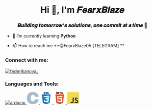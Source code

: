   <h1 align="center">Hi 👋, I'm 𝑭𝒆𝒂𝒓𝒙𝑩𝒍𝒂𝒛𝒆</h1>
<h3 align="center">𝑩𝒖𝒊𝒍𝒅𝒊𝒏𝒈 𝒕𝒐𝒎𝒐𝒓𝒓𝒐𝒘'𝒔 𝒔𝒐𝒍𝒖𝒕𝒊𝒐𝒏𝒔, 𝒐𝒏𝒆 𝒄𝒐𝒎𝒎𝒊𝒕 𝒂𝒕 𝒂 𝒕𝒊𝒎𝒆 🔧</h3>

- 🌱 I’m currently learning **Python**

- 📫 How to reach me **@FearxBlaze05 [TELEGRAM] **

<h3 align="left">Connect with me:</h3>
<p align="left">
<a href="https://instagram.com/federikanova_" target="blank"><img align="center" src="https://raw.githubusercontent.com/rahuldkjain/github-profile-readme-generator/master/src/images/icons/Social/instagram.svg" alt="federikanova_" height="30" width="40" /></a>
</p>

<h3 align="left">Languages and Tools:</h3>
<p align="left"> <a href="https://www.arduino.cc/" target="_blank" rel="noreferrer"> <img src="https://cdn.worldvectorlogo.com/logos/arduino-1.svg" alt="arduino" width="40" height="40"/> </a> <a href="https://www.cprogramming.com/" target="_blank" rel="noreferrer"> <img src="https://raw.githubusercontent.com/devicons/devicon/master/icons/c/c-original.svg" alt="c" width="40" height="40"/> </a> <a href="https://www.w3schools.com/css/" target="_blank" rel="noreferrer"> <img src="https://raw.githubusercontent.com/devicons/devicon/master/icons/css3/css3-original-wordmark.svg" alt="css3" width="40" height="40"/> </a> <a href="https://www.w3.org/html/" target="_blank" rel="noreferrer"> <img src="https://raw.githubusercontent.com/devicons/devicon/master/icons/html5/html5-original-wordmark.svg" alt="html5" width="40" height="40"/> </a> <a href="https://developer.mozilla.org/en-US/docs/Web/JavaScript" target="_blank" rel="noreferrer"> <img src="https://raw.githubusercontent.com/devicons/devicon/master/icons/javascript/javascript-original.svg" alt="javascript" width="40" height="40"/> </a> </p>
